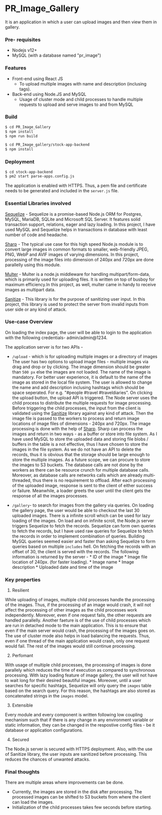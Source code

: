 # PR_Image_Gallery
It is an application in which a user can upload images and then view them in gallery.

### Pre- requisites
- Nodejs v12+
- MySQL (with a database named "pr_image")
 

### Features
- Front-end using React JS 
    - To upload multiple images with name and description (inclusing tags).
- Back-end using Node.JS and MySQL
    - Usage of cluster mode and child processes to handle multiple requests to upload and serve images to and from MySQL

### Build
```sh
$ cd PR_Image_Gallery
$ npm install
$ npm run build
```
```sh
$ cd PR_Image_gallery/stock-app-backend
$ npm install
```

### Deployment
```sh
$ cd stock-app-backend
$ pm2 start parse-apps.config.js
```
The application is enabled with HTTPS. Thus, a pem file and certificate needs to be generated and included in the  `server.js` file.

### Essential Libraries involved
[Sequelize](https://sequelize.org/) - Sequelize is a promise-based Node.js ORM for Postgres, MySQL, MariaDB, SQLite and Microsoft SQL Server. It features solid transaction support, relations, eager and lazy loading. In this project, I have used MySQL and Sequelize helps in transactions in database with least number of code and headache.

[Sharp](https://www.npmjs.com/package/sharp) - The typical use case for this high speed Node.js module is to convert large images in common formats to smaller, web-friendly JPEG, PNG, WebP and AVIF images of varying dimensions. In this project, processing of the image files into dimension of 240px and 720px are done parallelly using this module. 

[Multer](https://www.npmjs.com/package/multer) - Multer is a node.js middleware for handling multipart/form-data, which is primarily used for uploading files. It is written on top of busboy for maximum efficiency.In this project, as well, multer came in handy to receive images as multipart data.

[Sanitize](https://www.npmjs.com/package/sanitize) - This library is for the purpose of sanitizing user input. In this project, this library is used to protect the server from invalid inputs from user side or any kind of attack.

### Use-case Overview
On loading the index page, the user will be able to login to the application with the following credentials- admin/admin@1234.

The application server is for two APIs - 
* `/upload` - which is for uploading multiple images or a directory of images
The user has two options to upload image files - multiple images via drag and drop or by clicking. The image dimension should be greater than `500 px` else the images are not loaded. The name of the image is mandatory. For better user experience, it is default to the name of the image as stored in the local file system. The user is allowed to change the name and add description inclusing hashtags which should be space seperated. For e.g. "#people #travel #traveldiaries". On clicking the upload button, the upload API is triggered. 
The Node server uses the child process to distribute the multiple requests for image processing. Before triggering the child processes, the input from the client is validated using the [Sanitize]() library against any kind of attack. Then the image file is passed to the workers to process and return image locations of image files of dimensions - 240px and 720px. The image processing is done with the help of [Sharp](). Sharp can process the images and return in two ways - as a buffer or store into file system. As I have used MySQL to store the uploaded data and storing file blobs / buffers in the table is a not effective, thus I have chosen to store the images in the file system. As we do not have an API to delete the records, thus it is obvious that the storage should be large enough to store the multiple images. As a future scope, we can procure to store the images to S3 buckets.
The database calls are not done by the workers as there can be resource crunch for multiple database calls. Moreover, as database calls are networks calls which are already multi-threaded, thus there is no requirement to offload.
After each processing of the uploaded image, response is sent to the client of either success or failure.
Meanwhile, a loader greets the user until the client gets the response of all the images processes. 


* `/gallery`- to search for images from the gallery via queries. 
On loading the gallery page, the user would be able to checkout the last 30 uploaded images. There is a infinite scroll which can be used for lazy loading of the images. 
On load and on infinite scroll, the Node.js server triggers Sequelize to fetch the records. Sequelize can form own queries to fetch the records, but I have used raw queries for Sequelize to fetch the records in order to implement combination of queries. Building MySQL queries seemed easier and faster than asking Sequelize to form queries based on multiple `includes` hell. On fetching the records with an offset of 30, the client is served with the records. The following information is returned by the server -
        * ID of the image
        * Image file location of 240px. (for faster loading).
        * Image name
        * Image description
        * Uploaded date and time of the image

### Key properties
1. Resilient 

While uploading of images, multiple child processes handle the processing of the images. Thus, if the processing of an image would crash, it will not affect the processing of other images as the child processes work independently. Moreover, even if one request fails, the other requests are handled parallelly. Another faeture is of the use of child processes which are run in detached mode to the main application. This is to ensure that even if the main server would crash, the processing of the images goes on. The use of cluster mode also helps in load balancing the requests. Thus, even if one thread of the main application would crash, only one request would fail. The rest of the images would still continue processing. 

2. Perfomant 

With usage of multiple child processes, the processing of images is done parallely which reduces the time of execution as compared to synchronous processing. 
With lazy loading feature of image gallery, the user will not have to wait long for their desired beautiful images. 
Moreover, until a user searches for specific hashtags, Sequelize will only query the `images` table based on the search query. For this reason, the hashtags are also stored as concatenated strings in the `images` model.

3. Extensible

Every module and every component is written following low coupling mechanism such that if there is any change in any environment variable or static information, they can be changed in the respostive config files - be it database or application configurations.

4. Secured

The Node.js server is secured with HTTPS deployment. Also, with the use of Sanitize library, the user inputs are sanitized before processing. This reduces the chances of unwanted attacks. 

### Final thoughts
There are multiple areas where improvements can be done. 
- Currently, the images are stored in the disk after processing. The processed images can be shifted to S3 buckets from where the client can load the images. 
- Initialization of the child processes takes few seconds before starting. 
